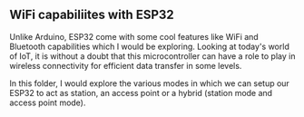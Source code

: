 ## WiFi capabiliites with ESP32
Unlike Arduino, ESP32 come with some cool features like WiFi and Bluetooth capabilities which I would be exploring. 
Looking at today's world of IoT, it is without a doubt that this microcontroller can have a role to play in wireless connectivity for efficient data transfer in some levels. 

In this folder, I would explore the various modes in which we can setup our ESP32 to act as station, an access point or a hybrid (station mode and access point mode).
